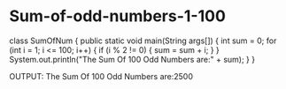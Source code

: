 # Sum-of-odd-numbers-1-100
class SumOfNum 
 {
 public static void main(String args[]) 
 {
 int sum = 0;
 for (int i = 1; i <= 100; i++) 
 {
 if (i % 2 != 0) 
 {
 sum = sum + i;
 }
 }
 System.out.println("The Sum Of 100 Odd Numbers are:" + sum);
 }
 }


OUTPUT:
The Sum Of 100 Odd Numbers are:2500
